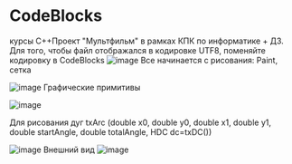 # CodeBlocks
курсы C++Проект "Мультфильм" в рамках КПК по информатике + ДЗ.
Для того, чтобы файл отображался в кодировке UTF8, поменяйте кодировку в CodeBlocks 
![image](https://user-images.githubusercontent.com/45990809/115137466-bb424b80-a03f-11eb-972a-8c5f7dc88409.png)
Все начинается с рисования: Paint, сетка


![image](https://user-images.githubusercontent.com/45990809/115983139-eafdd000-a5b8-11eb-8619-503647e49c06.png)
Графические примитивы

![image](https://user-images.githubusercontent.com/45990809/115983272-aaeb1d00-a5b9-11eb-8e96-1a2a9d75bace.png)

Для рисования дуг 
txArc (double x0, double y0, double x1, double y1, double startAngle, double totalAngle, HDC dc=txDC())

![image](https://user-images.githubusercontent.com/45990809/115983822-0e2a7e80-a5bd-11eb-838f-7b148ab37fb6.png)
Внешний вид
![image](https://user-images.githubusercontent.com/45990809/115983911-9741b580-a5bd-11eb-82d1-c65274c69b61.png)
